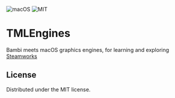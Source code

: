 ![macOS](https://shields.io/badge/platform-macOS-lightgrey)
![MIT](https://shields.io/badge/license-MIT-black)

# TMLEngines

Bambi meets macOS graphics engines, for learning and exploring
[Steamworks](https://github.com/johnfairh/steamworks-swift)

## License

Distributed under the MIT license.
